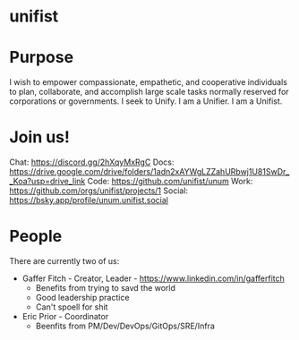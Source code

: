 unifist
=======

# Purpose

I wish to empower compassionate, empathetic, and cooperative individuals to plan, collaborate, and accomplish large scale tasks normally reserved for corporations or governments. I seek to Unify. I am a Unifier. I am a Unifist.

# Join us!

Chat: https://discord.gg/2hXqyMxRgC
Docs: https://drive.google.com/drive/folders/1adn2xAYWgLZZahURbwj1U81SwDr__Koa?usp=drive_link
Code: https://github.com/unifist/unum
Work: https://github.com/orgs/unifist/projects/1
Social: https://bsky.app/profile/unum.unifist.social

# People

There are currently two of us:
- Gaffer Fitch - Creator, Leader - https://www.linkedin.com/in/gafferfitch
  - Benefits from trying to savd the world
  - Good leadership practice
  - Can't spoell for shit
- Eric Prior - Coordinator
  - Beenfits from PM/Dev/DevOps/GitOps/SRE/Infra
